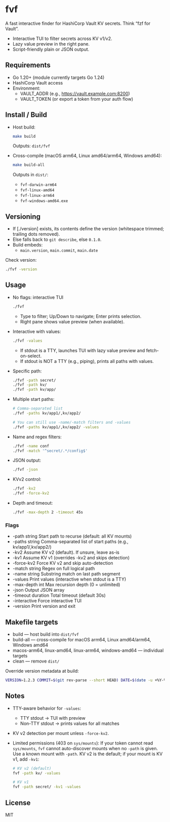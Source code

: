 # fvf

A fast interactive finder for HashiCorp Vault KV secrets. Think “fzf for Vault”.

- Interactive TUI to filter secrets across KV v1/v2.
- Lazy value preview in the right pane.
- Script-friendly plain or JSON output.

## Requirements

- Go 1.20+ (module currently targets Go 1.24)
- HashiCorp Vault access
- Environment:
  - VAULT_ADDR (e.g., <https://vault.example.com:8200>)
  - VAULT_TOKEN (or export a token from your auth flow)

## Install / Build

- Host build:

  ```sh
  make build
  ```

  Outputs: `dist/fvf`

- Cross-compile (macOS arm64, Linux amd64/arm64, Windows amd64):

  ```sh
  make build-all
  ```

  Outputs in `dist/`:
  - `fvf-darwin-arm64`
  - `fvf-linux-amd64`
  - `fvf-linux-arm64`
  - `fvf-windows-amd64.exe`

## Versioning

- If [./version] exists, its contents define the version (whitespace trimmed; trailing dots removed).
- Else falls back to `git describe`, else `0.1.0`.
- Build embeds:
  - `main.version`, `main.commit`, `main.date`

Check version:

```sh
./fvf -version
```

## Usage

- No flags: interactive TUI

  ```sh
  ./fvf
  ```

  - Type to filter; Up/Down to navigate; Enter prints selection.
  - Right pane shows value preview (when available).

- Interactive with values:

  ```sh
  ./fvf -values
  ```

  - If stdout is a TTY, launches TUI with lazy value preview and fetch-on-select.
  - If stdout is NOT a TTY (e.g., piping), prints all paths with values.

- Specific path:

  ```sh
  ./fvf -path secret/
  ./fvf -path kv/
  ./fvf -path kv/app/
  ```

- Multiple start paths:

  ```sh
  # Comma-separated list
  ./fvf -paths kv/app1/,kv/app2/

  # You can still use -name/-match filters and -values
  ./fvf -paths kv/app1/,kv/app2/ -values
  ```

- Name and regex filters:

  ```sh
  ./fvf -name conf
  ./fvf -match '^secret/.*/config$'
  ```

- JSON output:

  ```sh
  ./fvf -json
  ```

- KVv2 control:

  ```sh
  ./fvf -kv2
  ./fvf -force-kv2
  ```

- Depth and timeout:

  ```sh
  ./fvf -max-depth 2 -timeout 45s
  ```

### Flags

- -path string          Start path to recurse (default: all KV mounts)
- -paths string         Comma-separated list of start paths (e.g., kv/app1/,kv/app2/)
- -kv2                  Assume KV v2 (default). If unsure, leave as-is
- -kv1                  Assume KV v1 (overrides -kv2 and skips detection)
- -force-kv2            Force KV v2 and skip auto-detection
- -match string         Regex on full logical path
- -name string          Substring match on last path segment
- -values               Print values (interactive when stdout is a TTY)
- -max-depth int        Max recursion depth (0 = unlimited)
- -json                 Output JSON array
- -timeout duration     Total timeout (default 30s)
- -interactive          Force interactive TUI
- -version              Print version and exit

## Makefile targets

- build — host build into `dist/fvf`
- build-all — cross-compile for macOS arm64, Linux amd64/arm64, Windows amd64
- macos-arm64, linux-amd64, linux-arm64, windows-amd64 — individual targets
- clean — remove `dist/`

Override version metadata at build:

```sh
VERSION=1.2.3 COMMIT=$(git rev-parse --short HEAD) DATE=$(date -u +%Y-%m-%d) make build
```

## Notes

- TTY-aware behavior for `-values`:
  - TTY stdout → TUI with preview
  - Non-TTY stdout → prints values for all matches
- KV v2 detection per mount unless `-force-kv2`.

- Limited permissions (403 on `sys/mounts`): If your token cannot read
  `sys/mounts`, `fvf` cannot auto-discover mounts when no `-path` is given.
  Use a known mount with `-path`. KV v2 is the default; if your mount is KV v1,
  add `-kv1`:

  ```sh
  # KV v2 (default)
  fvf -path kv/ -values

  # KV v1
  fvf -path secret/ -kv1 -values
  ```

## License

MIT
